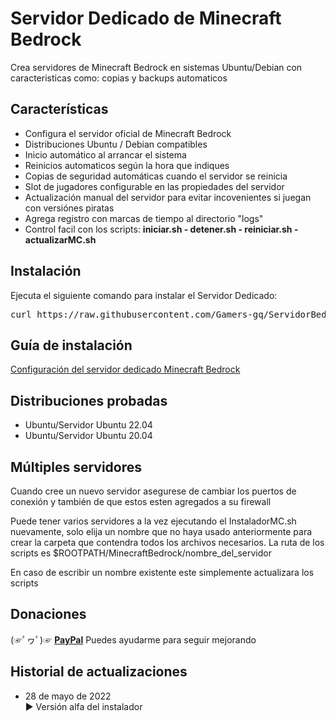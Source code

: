 # Servidor Dedicado de Minecraft Bedrock

Crea servidores de Minecraft Bedrock en sistemas Ubuntu/Debian con caracteristicas como: copias y backups automaticos<br>


<h2>Características</h2>
<ul>
  <li>Configura el servidor oficial de Minecraft Bedrock</li>
  <li>Distribuciones Ubuntu / Debian compatibles</li>
  <li>Inicio automático al arrancar el sistema</li>
  <li>Reinicios automaticos según la hora que indiques</li>
  <li>Copias de seguridad automáticas cuando el servidor se reinicia</li>
  <li>Slot de jugadores configurable en las propiedades del servidor</li>
  <li>Actualización manual del servidor para evitar incovenientes si juegan con versiónes piratas</li>
  <li>Agrega registro con marcas de tiempo al directorio "logs"</li>
  <li>Control facil con los scripts: <strong> iniciar.sh - detener.sh - reiniciar.sh - actualizarMC.sh</strong> </li>
</ul>


<h2>Instalación</h2>
Ejecuta el siguiente comando para instalar el Servidor Dedicado:<br>
<pre>curl https://raw.githubusercontent.com/Gamers-gq/ServidorBedrock/master/InstaladorMC.sh | bash</pre>


<h2>Guía de instalación</h2>
<a href="https://gamers.gq/?page_id=1926" target="_blank" rel="noopener noreferrer" >Configuración del servidor dedicado Minecraft Bedrock</a>


<h2>Distribuciones probadas</h2>
<ul>
 <li>Ubuntu/Servidor Ubuntu 22.04</li>
 <li>Ubuntu/Servidor Ubuntu 20.04</li>
</ul>


<h2>Múltiples servidores</h2>
<p>Cuando cree un nuevo servidor asegurese de cambiar los puertos de conexión y también de que estos esten agregados a su firewall</p>

<p>Puede tener varios servidores a la vez ejecutando el InstaladorMC.sh nuevamente, solo elija un nombre que no haya usado anteriormente para crear la carpeta que contendra todos los archivos necesarios. La ruta de los scripts es $ROOTPATH/MinecraftBedrock/nombre_del_servidor</p>

<p>En caso de escribir un nombre existente este simplemente actualizara los scripts</p>



<h2>Donaciones</h2>
<p>(☞ﾟヮﾟ)☞ <a href="https://www.paypal.com/paypalme/MarcusMayorga" target="_blank" rel="noopener noreferrer" ><strong>PayPal</strong></a> Puedes ayudarme para seguir mejorando</p>



<h2>Historial de actualizaciones</h2>
<ul>
  <li>28 de mayo de 2022</li>
  ► Versión alfa del instalador
    </ul>